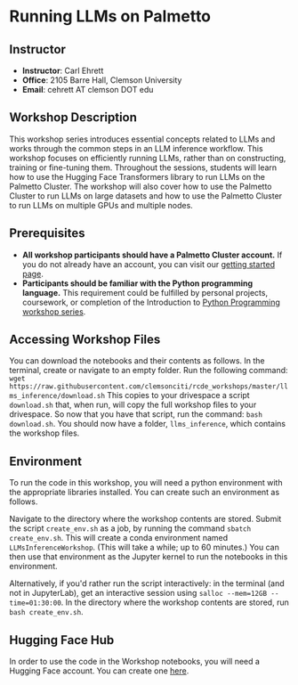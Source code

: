 # Running LLMs on Palmetto

## Instructor
- **Instructor**: Carl Ehrett
- **Office**: 2105 Barre Hall, Clemson University
- **Email**: cehrett AT clemson DOT edu

## Workshop Description
This workshop series introduces essential concepts related to LLMs and works through the common steps in an LLM inference workflow. This workshop focuses on efficiently running LLMs, rather than on constructing, training or fine-tuning them. Throughout the sessions, students will learn how to use the Hugging Face Transformers library to run LLMs on the Palmetto Cluster. The workshop will also cover how to use the Palmetto Cluster to run LLMs on large datasets and how to use the Palmetto Cluster to run LLMs on multiple GPUs and multiple nodes.

## Prerequisites
* **All workshop participants should have a Palmetto Cluster account.** If you do not already have an account, you can visit our [getting started page](https://docs.rcd.clemson.edu/palmetto/starting).
* **Participants should be familiar with the Python programming language.** This requirement could be fulfilled by personal projects, coursework, or completion of the Introduction to [Python Programming workshop series](https://clemsonciti.github.io/rcde_workshops/python_programming/00-index.html).

## Accessing Workshop Files
You can download the notebooks and their contents as follows.
In the terminal, create or navigate to an empty folder. Run the following command: `wget https://raw.githubusercontent.com/clemsonciti/rcde_workshops/master/llms_inference/download.sh`
This copies to your drivespace a script `download.sh` that, when run, will copy the full workshop files to your drivespace. So now that you have that script, run the command: `bash download.sh`. You should now have a folder, `llms_inference`, which contains the workshop files.

## Environment
To run the code in this workshop, you will need a python environment with the appropriate libraries installed. You can create such an environment as follows. 

Navigate to the directory where the workshop contents are stored. Submit the script `create_env.sh` as a job, by running the command `sbatch create_env.sh`. This will create a conda environment named `LLMsInferenceWorkshop`. (This will take a while; up to 60 minutes.) You can then use that environment as the Jupyter kernel to run the notebooks in this environment.

Alternatively, if you'd rather run the script interactively: in the terminal (and not in JupyterLab), get an interactive session using `salloc --mem=12GB --time=01:30:00`. In the directory where the workshop contents are stored, run `bash create_env.sh`.

## Hugging Face Hub
In order to use the code in the Workshop notebooks, you will need a Hugging Face account. You can create one [here](https://huggingface.co/join).


